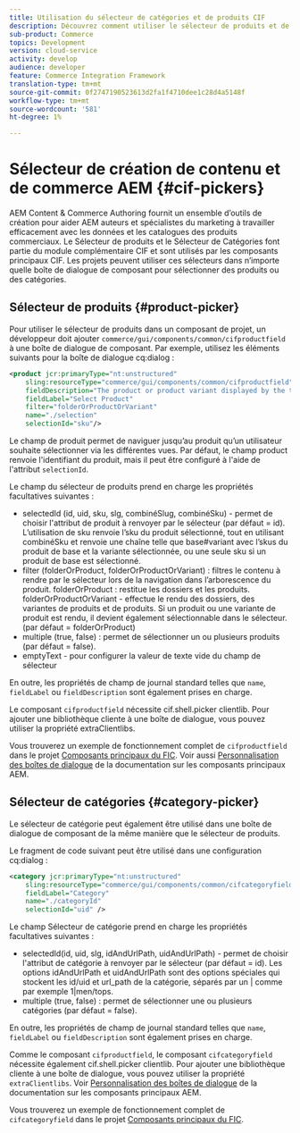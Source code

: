 ```yaml
---
title: Utilisation du sélecteur de catégories et de produits CIF
description: Découvrez comment utiliser le sélecteur de produits et de catégories CIF dans vos composants de commerce client pour aider les auteurs et les spécialistes du marketing à travailler efficacement avec les données de catalogue et de produits commerciaux.
sub-product: Commerce
topics: Development
version: cloud-service
activity: develop
audience: developer
feature: Commerce Integration Framework
translation-type: tm+mt
source-git-commit: 0f2747190523613d2fa1f4710dee1c28d4a5148f
workflow-type: tm+mt
source-wordcount: '581'
ht-degree: 1%

---
```



# Sélecteur de création de contenu et de commerce AEM {#cif-pickers}

AEM Content &amp; Commerce Authoring fournit un ensemble d’outils de création pour aider AEM auteurs et spécialistes du marketing à travailler efficacement avec les données et les catalogues des produits commerciaux. Le Sélecteur de produits et le Sélecteur de Catégories font partie du module complémentaire CIF et sont utilisés par les composants principaux CIF. Les projets peuvent utiliser ces sélecteurs dans n’importe quelle boîte de dialogue de composant pour sélectionner des produits ou des catégories.

## Sélecteur de produits {#product-picker}

Pour utiliser le sélecteur de produits dans un composant de projet, un développeur doit ajouter `commerce/gui/components/common/cifproductfield` à une boîte de dialogue de composant. Par exemple, utilisez les éléments suivants pour la boîte de dialogue cq:dialog :

```xml
<product jcr:primaryType="nt:unstructured"
    sling:resourceType="commerce/gui/components/common/cifproductfield"
    fieldDescription="The product or product variant displayed by the teaser"
    fieldLabel="Select Product"
    filter="folderOrProductOrVariant"
    name="./selection"
    selectionId="sku"/>
```

Le champ de produit permet de naviguer jusqu’au produit qu’un utilisateur souhaite sélectionner via les différentes vues. Par défaut, le champ product renvoie l&#39;identifiant du produit, mais il peut être configuré à l&#39;aide de l&#39;attribut `selectionId`.

Le champ du sélecteur de produits prend en charge les propriétés facultatives suivantes :

- selectedId (id, uid, sku, slg, combinéSlug, combinéSku) - permet de choisir l&#39;attribut de produit à renvoyer par le sélecteur (par défaut = id). L’utilisation de sku renvoie l’sku du produit sélectionné, tout en utilisant combinéSku et renvoie une chaîne telle que base#variant avec l’skus du produit de base et la variante sélectionnée, ou une seule sku si un produit de base est sélectionné.
- filter (folderOrProduct, folderOrProductOrVariant) : filtres le contenu à rendre par le sélecteur lors de la navigation dans l’arborescence du produit. folderOrProduct : restitue les dossiers et les produits. folderOrProductOrVariant - effectue le rendu des dossiers, des variantes de produits et de produits. Si un produit ou une variante de produit est rendu, il devient également sélectionnable dans le sélecteur. (par défaut = folderOrProduct)
- multiple (true, false) : permet de sélectionner un ou plusieurs produits (par défaut = false).
- emptyText - pour configurer la valeur de texte vide du champ de sélecteur

En outre, les propriétés de champ de journal standard telles que `name`, `fieldLabel` ou `fieldDescription` sont également prises en charge.

Le composant `cifproductfield` nécessite cif.shell.picker clientlib. Pour ajouter une bibliothèque cliente à une boîte de dialogue, vous pouvez utiliser la propriété extraClientlibs.

Vous trouverez un exemple de fonctionnement complet de `cifproductfield` dans le projet [Composants principaux du FIC](https://github.com/adobe/aem-core-cif-components/blob/master/ui.apps/src/main/content/jcr_root/apps/core/cif/components/commerce/productteaser/v1/productteaser/_cq_dialog/.content.xml). Voir aussi [Personnalisation des boîtes de dialogue](https://experienceleague.adobe.com/docs/experience-manager-core-components/using/developing/customizing.html?lang=en#customizing-dialogs) de la documentation sur les composants principaux AEM.

## Sélecteur de catégories {#category-picker}

Le sélecteur de catégorie peut également être utilisé dans une boîte de dialogue de composant de la même manière que le sélecteur de produits.

Le fragment de code suivant peut être utilisé dans une configuration cq:dialog :

```xml
<category jcr:primaryType="nt:unstructured" 
    sling:resourceType="commerce/gui/components/common/cifcategoryfield" 
    fieldLabel="Category" 
    name="./categoryId" 
    selectionId="uid" />
```

Le champ Sélecteur de catégorie prend en charge les propriétés facultatives suivantes :

- selectedId(id, uid, slg, idAndUrlPath, uidAndUrlPath) - permet de choisir l&#39;attribut de catégorie à renvoyer par le sélecteur (par défaut = id). Les options idAndUrlPath et uidAndUrlPath sont des options spéciales qui stockent les id/uid et url_path de la catégorie, séparés par un | comme par exemple 1|men/tops.
- multiple (true, false) : permet de sélectionner une ou plusieurs catégories (par défaut = false).

En outre, les propriétés de champ de journal standard telles que `name`, `fieldLabel` ou `fieldDescription` sont également prises en charge.

Comme le composant `cifproductfield`, le composant `cifcategoryfield` nécessite également cif.shell.picker clientlib. Pour ajouter une bibliothèque cliente à une boîte de dialogue, vous pouvez utiliser la propriété `extraClientlibs`. Voir [Personnalisation des boîtes de dialogue](https://experienceleague.adobe.com/docs/experience-manager-core-components/using/developing/customizing.html?lang=en#customizing-dialogs) de la documentation sur les composants principaux AEM.

Vous trouverez un exemple de fonctionnement complet de `cifcategoryfield` dans le projet [Composants principaux du FIC](https://github.com/adobe/aem-core-cif-components/blob/master/ui.apps/src/main/content/jcr_root/apps/core/cif/components/commerce/featuredcategorylist/v1/featuredcategorylist/_cq_dialog/.content.xml).
